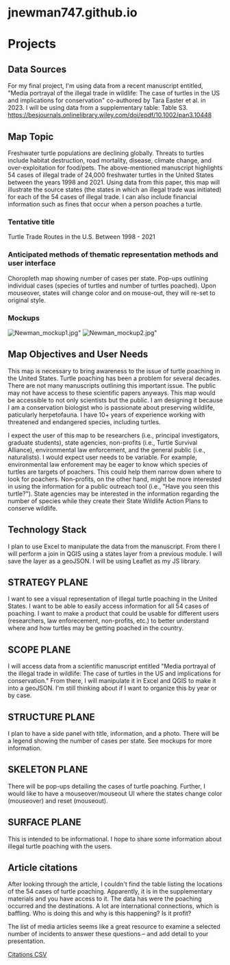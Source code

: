 # jnewman747.github.io

# Projects

## Data Sources

For my final project, I'm using data from a recent manuscript entitled, "Media portrayal of the illegal trade in wildlife: The case of turtles in the US and implications for conservation" co-authored by Tara Easter et al. in 2023. I will be using data from a supplementary table: Table S3.
https://besjournals.onlinelibrary.wiley.com/doi/epdf/10.1002/pan3.10448



## Map Topic

Freshwater turtle populations are declining globally. Threats to turtles include habitat destruction, road mortality, disease, climate change, and over-exploitation for food/pets. The above-mentioned manuscript highlights 54 cases of illegal trade of 24,000 freshwater turtles in the United States between the years 1998 and 2021. Using data from this paper, this map will illustrate the source states (the states in which an illegal trade was initiated) for each of the 54 cases of illegal trade. I can also include financial information such as fines that occur when a person poaches a turtle.

### Tentative title

Turtle Trade Routes in the U.S. Between 1998 - 2021


### Anticipated methods of thematic representation methods and user interface 

Choropleth map showing number of cases per state. Pop-ups outlining individual cases (species of turtles and number of turtles poached). Upon mouseover, states will change color and on mouse-out, they will re-set to original style.

### Mockups

![Newman_mockup1.jpg"](Newman_mockup1.jpg)
![Newman_mockup2.jpg"](Newman_mockup2.jpg)

## Map Objectives and User Needs

This map is necessary to bring awareness to the issue of turtle poaching in the United States. Turtle poaching has been a problem for several decades. There are not many manuscripts outlining this important issue. The public may not have access to these scientific papers anyways. This map would be accessible to not only scientists but the public. I am designing it because I am a conservation biologist who is passionate about preserving wildlife, paticularly herpetofauna. I have 10+ years of experience working with threatened and endangered species, including turtles.


I expect the user of this map to be researchers (i.e., principal investigators, graduate students), state agencies, non-profits (i.e., Turtle Survival Alliance), environmental law enforcement, and the general public (i.e., naturalists). I would expect user needs to be variable. For example, environmental law enforement may be eager to know which species of turtles are targets of poachers. This could help them narrow down where to look for poachers. Non-profits, on the other hand, might be more interested in using the information for a public outreach tool (i.e., "Have you seen this turtle?"). State agencies may be interested in the information regarding the number of species while they create their State Wildlife Action Plans to conserve wildlife.

## Technology Stack

I plan to use Excel to manipulate the data from the manuscript. From there I will perform a join in QGIS using a states layer from a previous module. I will save the layer as a geoJSON. I will be using Leaflet as my JS library.

## STRATEGY PLANE 

I want to see a visual representation of illegal turtle poaching in the United States. I want to be able to easily access information for all 54 cases of poaching. I want to make a product that could be usable for different users (researchers, law enforecement, non-profits, etc.) to better understand where and how turtles may be getting poached in the country.

## SCOPE PLANE

I will access data from a scientific manuscript entitled "Media portrayal of the illegal trade in wildlife: The case of turtles in the US and implications for conservation." From there, I will manipulate it in Excel and QGIS to make it into a geoJSON. I'm still thinking about if I want to organize this by year or by case.


## STRUCTURE PLANE

I plan to have a side panel with title, information, and a photo. There will be a legend showing the number of cases per state. See mockups for more information.


## SKELETON PLANE

 There will be pop-ups detailing the cases of turtle poaching. Further, I would like to have a mouseover/mouseout UI where the states change color (mouseover) and reset (mouseout).


## SURFACE PLANE

This is intended to be informational. I hope to share some information about illegal turtle poaching with the users.

## Article citations

After looking through the article, I couldn't find the table listing the locations of the 54 cases of turtle poaching. Apparently, it is in the supplementary materials and you have access to it. The data has were the poaching occurred and the destinations. A lot are international connections, which is baffling. Who is doing this and why is this happening? Is it profit? 

The list of media articles seems like a great resource to examine a selected number of incidents to answer these questions – and add detail to your presentation.

[Citations CSV](ArcticleCitations.csv)
